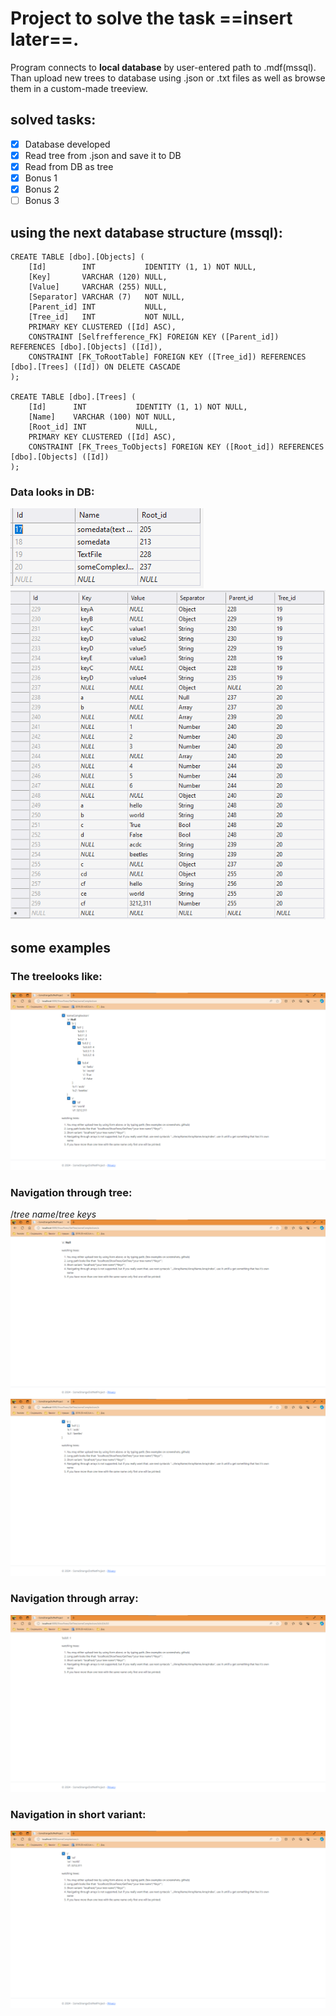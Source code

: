 # Project to solve the task ==insert later==.

Program connects to **local database** by user-entered path to .mdf(mssql). Than upload new trees to database using .json or .txt files as well as browse them in a custom-made treeview.

## solved tasks:
- [x] Database developed
- [x] Read tree from .json and save it to DB
- [x] Read from DB as tree
- [x] Bonus 1
- [x] Bonus 2
- [ ] Bonus 3

## using the next database structure (mssql):
```
CREATE TABLE [dbo].[Objects] (
    [Id]        INT           IDENTITY (1, 1) NOT NULL,
    [Key]       VARCHAR (120) NULL,
    [Value]     VARCHAR (255) NULL,
    [Separator] VARCHAR (7)   NOT NULL,
    [Parent_id] INT           NULL,
    [Tree_id]   INT           NOT NULL,
    PRIMARY KEY CLUSTERED ([Id] ASC),
    CONSTRAINT [Selfrefference_FK] FOREIGN KEY ([Parent_id]) REFERENCES [dbo].[Objects] ([Id]),
    CONSTRAINT [FK_ToRootTable] FOREIGN KEY ([Tree_id]) REFERENCES [dbo].[Trees] ([Id]) ON DELETE CASCADE
);

CREATE TABLE [dbo].[Trees] (
    [Id]      INT           IDENTITY (1, 1) NOT NULL,
    [Name]    VARCHAR (100) NOT NULL,
    [Root_id] INT           NULL,
    PRIMARY KEY CLUSTERED ([Id] ASC),
    CONSTRAINT [FK_Trees_ToObjects] FOREIGN KEY ([Root_id]) REFERENCES [dbo].[Objects] ([Id])
);
```

### Data looks in DB:
![img](/Images-for-github/tree-data-in-db.png)![img](/Images-for-github/data-looks-in-db.png) 

## some examples

### The treelooks like:
![img](/Images-for-github/loading-tree-by-name.png)

### Navigation through tree:
/*tree name*/*tree keys*
![1](/Images-for-github/navigating-to-tree-leaf.png)
![2](/Images-for-github/navigating-to-tree-subroote.png)

### Navigation through array:
![img](/Images-for-github/navigation-through-array.png)

### Navigation in short variant:
![img](/Images-for-github/example-of-short-variant-tree-navigation.png)
